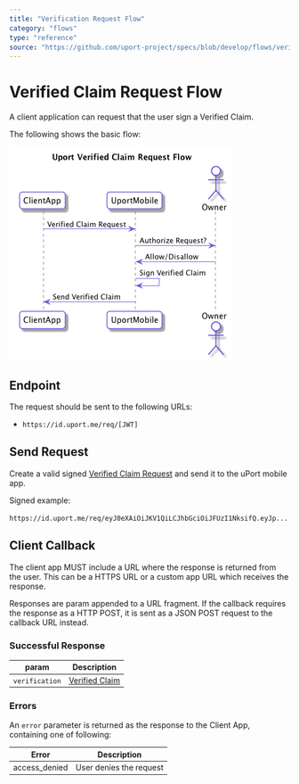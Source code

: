 ```yaml
---
title: "Verification Request Flow"
category: "flows"
type: "reference"
source: "https://github.com/uport-project/specs/blob/develop/flows/verificationreq.md"
---
```



# Verified Claim Request Flow

A client application can request that the user sign a Verified Claim.

The following shows the basic flow:

![Verified Request Flow](verificationreq.png)

## Endpoint

The request should be sent to the following URLs:

- `https://id.uport.me/req/[JWT]`

## Send Request

Create a valid signed [Verified Claim Request](../messages/verificationreq.md) and send it to the uPort mobile app.

Signed example:

`https://id.uport.me/req/eyJ0eXAiOiJKV1QiLCJhbGciOiJFUzI1NksifQ.eyJp...`


## Client Callback

The client app MUST include a URL where the response is returned from the user. This can be a HTTPS URL or a custom app URL which receives the response.

Responses are param appended to a URL fragment. If the callback requires the response as a HTTP POST, it is sent as a JSON POST request to the callback URL instead.

### Successful Response

param          | Description
-------------- | -----------
`verification` | [Verified Claim](../messages/verification.md)

### Errors

An `error` parameter is returned as the response to the Client App, containing one of following:

Error         | Description
------------- | -----------
access_denied | User denies the request
